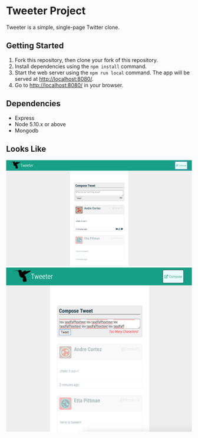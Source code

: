 # Tweeter Project

Tweeter is a simple, single-page Twitter clone.

## Getting Started

1. Fork this repository, then clone your fork of this repository.
2. Install dependencies using the `npm install` command.
3. Start the web server using the `npm run local` command. The app will be served at <http://localhost:8080/>.
4. Go to <http://localhost:8080/> in your browser.

## Dependencies

- Express
- Node 5.10.x or above
- Mongodb

## Looks Like

![screenshot](https://github.com/adncllng/tweeter/blob/master/docs/Screen%20Shot%202018-04-27%20at%2010.59.03%20AM.png?raw=true)
![screenshot](https://github.com/adncllng/tweeter/blob/master/docs/Screen%20Shot%202018-04-27%20at%2011.04.29%20AM.png?raw=true)